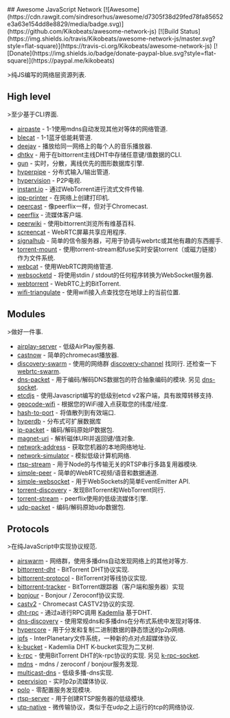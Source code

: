 <div class="github-widget" data-repo="Kikobeats/awesome-network-js"></div>
<script async src="https://pagead2.googlesyndication.com/pagead/js/adsbygoogle.js"></script><ins class="adsbygoogle" style="display:block" data-ad-client="ca-pub-6890694312814945" data-ad-slot="5473692530" data-ad-format="auto"  data-full-width-responsive="true"></ins><script>(adsbygoogle = window.adsbygoogle || []).push({});</script>
## Awesome JavaScript Network [![Awesome](https://cdn.rawgit.com/sindresorhus/awesome/d7305f38d29fed78fa85652e3a63e154dd8e8829/media/badge.svg)](https://github.com/Kikobeats/awesome-network-js) [![Build Status](https://img.shields.io/travis/Kikobeats/awesome-network-js/master.svg?style=flat-square)](https://travis-ci.org/Kikobeats/awesome-network-js) [![Donate](https://img.shields.io/badge/donate-paypal-blue.svg?style=flat-square)](https://paypal.me/kikobeats)

&gt;纯JS编写的网络层资源列表.

## High level

&gt;至少基于CLI界面.

* [airpaste](https://github.com/mafintosh/airpaste) -  1-1使用mdns自动发现其他对等体的网络管道.
* [blecat](https://github.com/mafintosh/blecat) -  1-1蓝牙低能耗管道.
* [deejay](https://github.com/mafintosh/deejay) - 播放给同一网络上的每个人的音乐播放器.
* [dhtkv](https://github.com/maxogden/dhtkv) - 用于在bittorrent主线DHT中存储任意键/值数据的CLI.
* [gun](https://github.com/amark/gun) - 实时，分散，离线优先的图形数据库引擎.
* [hyperpipe](https://github.com/mafintosh/hyperpipe) - 分布式输入/输出管道.
* [hypervision](https://github.com/mafintosh/hypervision) -  P2P电视.
* [instant.io](https://github.com/webtorrent/instant.io) - 通过WebTorrent进行流式文件传输.
* [ipp-printer](https://github.com/watson/ipp-printer) - 在网络上创建打印机.
* [peercast](https://github.com/mafintosh/peercast) - 像peerflix一样，但对于Chromecast.
* [peerflix](https://github.com/mafintosh/peerflix) - 流媒体客户端.
* [peerwiki](https://github.com/mafintosh/peerwiki) - 使用bittorrent浏览所有维基百科.
* [screencat](https://github.com/maxogden/screencat) -  WebRTC屏幕共享应用程序.
* [signalhub](https://github.com/mafintosh/signalhub) - 简单的信令服务器，可用于协调与webrtc或其他有趣的东西握手.
* [torrent-mount](https://github.com/mafintosh/torrent-mount) - 使用torrent-stream和fuse实时安装torrent（或磁力链接）作为文件系统.
* [webcat](https://github.com/mafintosh/webcat) - 使用WebRTC跨网络管道.
* [websocketd](https://github.com/joewalnes/websocketd) - 将使用stdin / stdout的任何程序转换为WebSocket服务器.
* [webtorrent](https://github.com/webtorrent/webtorrent) -  WebRTC上的BitTorrent.
* [wifi-triangulate](https://github.com/watson/wifi-triangulate) - 使用wifi接入点查找您在地球上的当前位置.

## Modules

&gt;做好一件事.

* [airplay-server](https://github.com/watson/airplay-server) - 低级AirPlay服务器.
* [castnow](https://github.com/xat/chromecast-player) - 简单的chromecast播放器.
* [discovery-swarm](https://github.com/mafintosh/discovery-swarm) - 使用的网络群 [discovery-channel](https://github.com/maxogden/discovery-channel)  找同行.  还检查一下 [webrtc-swarm](https://github.com/mafintosh/webrtc-swarm).
* [dns-packet](https://github.com/mafintosh/dns-packet)   - 用于编码/解码DNS数据包的符合抽象编码的模块.  另见 [dns-socket](https://github.com/mafintosh/dns-socket).
* [etcdjs](https://github.com/mafintosh/etcdjs) - 使用Javascript编写的低级别etcd v2客户端，具有故障转移支持.
* [geocode-wifi](https://github.com/watson/geocode-wifi) - 根据您的WiFi接入点获取您的纬度/经度.
* [hash-to-port](https://github.com/mafintosh/hash-to-port) - 将值散列到有效端口.
* [hyperdb](https://github.com/mafintosh/hyperdb) - 分布式可扩展数据库
* [ip-packet](https://github.com/mafintosh/ip-packet) - 编码/解码原始IP数据包.
* [magnet-uri](https://github.com/webtorrent/magnet-uri) - 解析磁体URI并返回键/值对象.
* [network-address](https://github.com/mafintosh/network-address) - 获取您机器的本地网络地址.
* [network-simulator](https://github.com/substack/network-simulator) - 模拟低级计算机网络.
* [rtsp-stream](https://github.com/watson/rtsp-stream) - 用于Node的与传输无关的RTSP串行多路复用器模块.
* [simple-peer](https://github.com/feross/simple-peer) - 简单的WebRTC视频/语音和数据通道.
* [simple-websocket](https://github.com/feross/simple-websocket) - 用于WebSockets的简单EventEmitter API.
* [torrent-discovery](https://github.com/webtorrent/torrent-discovery) - 发现BitTorrent和WebTorrent同行.
* [torrent-stream](https://github.com/mafintosh/torrent-stream) -  peerflix使用的低级流媒体引擎.
* [udp-packet](https://github.com/substack/udp-packet) - 编码/解码原始udp数据包.

## Protocols

&gt;在纯JavaScript中实现协议规范.

* [airswarm](https://github.com/mafintosh/airswarm) - 网络群，使用多播dns自动发现网络上的其他对等方.
* [bittorrent-dht](https://github.com/webtorrent/bittorrent-dht) -  BitTorrent DHT协议实现.
* [bittorrent-protocol](https://github.com/webtorrent/bittorrent-protocol) -  BitTorrent对等线协议实现.
* [bittorrent-tracker](https://github.com/webtorrent/bittorrent-tracker) -  BitTorrent跟踪器（客户端和服务器）实现
* [bonjour](https://github.com/watson/bonjour) -  Bonjour / Zeroconf协议实现.
* [castv2](https://github.com/thibauts/node-castv2) -  Chromecast CASTV2协议的实现.
* [dht-rpc](https://github.com/mafintosh/dht-rpc) - 通过a进行RPC调用 [Kademlia](https://pdos.csail.mit.edu/~petar/papers/maymounkov-kademlia-lncs.pdf) 基于DHT.
* [dns-discovery](https://github.com/mafintosh/dns-discovery) - 使用常规dns和多播dns在分布式系统中发现对等体.
* [hypercore](https://github.com/mafintosh/hypercore) - 用于分发和复制二进制数据的静态馈送的p2p网络.
* [ipfs](https://github.com/ipfs/js-ipfs-api) -  InterPlanetary文件系统，一种新的点对点超媒体协议.
* [k-bucket](https://github.com/tristanls/k-bucket) -  Kademlia DHT K-bucket实现为二叉树.
* [k-rpc](https://github.com/mafintosh/k-rpc)   - 使用BitTorrent DHT的k-rpc协议的实现.  另见 [k-rpc-socket](https://github.com/mafintosh/k-rpc-socket).
* [mdns](https://github.com/agnat/node_mdns) -  mdns / zeroconf / bonjour服务发现.
* [multicast-dns](https://github.com/mafintosh/multicast-dns) - 低级多播-dns实现.
* [peervision](https://github.com/mafintosh/peervision) - 实时p2p流媒体协议.
* [polo](https://github.com/mafintosh/polo) - 零配置服务发现模块.
* [rtsp-server](https://github.com/watson/rtsp-server) - 用于创建RTSP服务器的低级模块.
* [utp-native](https://github.com/mafintosh/utp-native) - 微传输协议，类似于在udp之上运行的tcp的网络协议.
